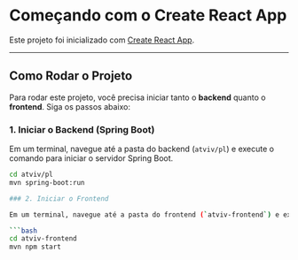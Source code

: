 # Começando com o Create React App

Este projeto foi inicializado com [Create React App](https://github.com/facebook/create-react-app).

---

## Como Rodar o Projeto

Para rodar este projeto, você precisa iniciar tanto o **backend** quanto o **frontend**. Siga os passos abaixo:

### 1. Iniciar o Backend (Spring Boot)

Em um terminal, navegue até a pasta do backend (`atviv/pl`) e execute o comando para iniciar o servidor Spring Boot.

```bash
cd atviv/pl
mvn spring-boot:run

### 2. Iniciar o Frontend

Em um terminal, navegue até a pasta do frontend (`atviv-frontend`) e execute o comando.

```bash
cd atviv-frontend
mvn npm start
